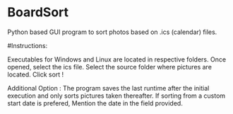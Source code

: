 # BoardSort
Python based GUI program to sort photos based on .ics (calendar) files.

#Instructions:

Executables for Windows and Linux are located in respective folders.
Once opened, select the ics file.
Select the source folder where pictures are located.
Click sort !

Additional Option :
The program saves the last runtime after the initial execution and only sorts pictures taken thereafter. If sorting from a custom start date is prefered,
Mention the date in the field provided.
